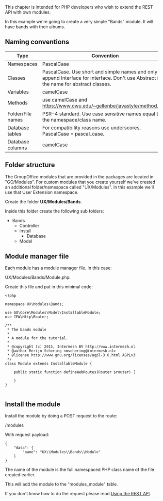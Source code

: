 This chapter is intended for PHP developers who wish to extend the REST API with
own modules.

In this example we're going to create a very simple "Bands" module. It will have 
bands with their albums.

## Naming conventions

| Type              | Convention                                                                                                                           |
|-------------------|--------------------------------------------------------------------------------------------------------------------------------------|
| Namespaces        | PascalCase                                                                                                                           |
| Classes           | PascalCase. Use short and simple names and only append Interface for interface. Don't use Abstract in the name for abstract classes. |
| Variables         | camelCase                                                                                                                            |
| Methods           | use camelCase and https://www.cwu.edu/~gellenbe/javastyle/method.html                                                                |
| Folder/File names | PSR-4 standard. Use case sensitive names equal to the namespace/class name.                                                          |
| Database tables   | For compatibility reasons use underscores. PascalCase = pascal_case.                                                                 |
| Database columns  | camelCase                                                                                                                            |


## Folder structure

The GroupOffice modules that are provided in the packages are located in 
"GO/Modules". For custom modules that you create yourself we've created an 
additional folder/namespace called "UX/Modules". In this example we'll use that
User Extension namespace.



Create the folder **UX/Modules/Bands**.

Inside this folder create the following sub folders:

- Bands
	- Controller
	- Install
		- Database
	- Model

## Module manager file
Each module has a module manager file. In this case:

UX/Modules/Bands/Module.php.

Create this file and put in this minimal code:


``````````````````````````````````````````````
<?php

namespace UX\Modules\Bands;

use GO\Core\Modules\Model\InstallableModule;
use IFW\Http\Router;

/**
 * The bands module
 * 
 * A module for the tutorial.
 *
 * @copyright (c) 2015, Intermesh BV http://www.intermesh.nl
 * @author Merijn Schering <mschering@intermesh.nl>
 * @license http://www.gnu.org/licenses/agpl-3.0.html AGPLv3
 */
class Module extends InstallableModule {

	public static function defineWebRoutes(Router $router) {

	}
}


``````````````````````````````````````````````

## Install the module

Install the module by doing a POST request to the route:

/modules

With request payload:

``````````````````````````````````````````````
{
	"data": {
		"name": "UX\\Modules\\Bands\\Module"
	}
}
``````````````````````````````````````````````

The name of the module is the full namespaced PHP class name of the file created
earlier.

This will add the module to the "modules_module" table.

If you don't know how to do the request please read [Using the REST API](http://intermesh.io/index.php/REST_API/Usage).